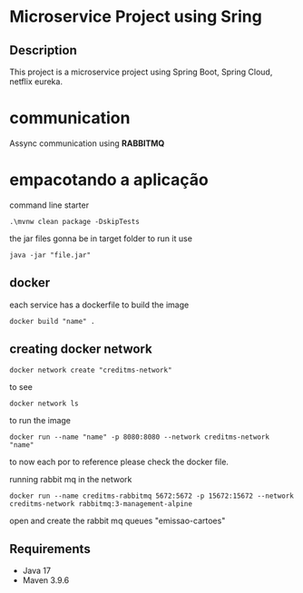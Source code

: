 # Microservice Project using Sring
## Description
This project is a microservice project using Spring Boot, Spring Cloud, netflix eureka.

# communication
 Assync communication using **RABBITMQ**
# empacotando a aplicação
command line starter
```shell
.\mvnw clean package -DskipTests
```
the jar files gonna be in target folder
to run it use

````shell
java -jar "file.jar"
````
## docker
each service has a dockerfile to build the image
```shell
docker build "name" .
```

## creating docker network
````shell
docker network create "creditms-network"
````
to see
````shell
docker network ls
````


to run the image
```shell
docker run --name "name" -p 8080:8080 --network creditms-network "name"
```
to now each por to reference please check the docker file.


running rabbit mq in the network 

```shell
docker run --name creditms-rabbitmq 5672:5672 -p 15672:15672 --network creditms-network rabbitmq:3-management-alpine

```
 open and create the rabbit mq queues "emissao-cartoes"

## Requirements
* Java 17
* Maven 3.9.6

